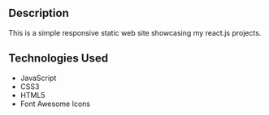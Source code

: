 ## Description
This is a simple responsive static web site showcasing my react.js projects.

## Technologies Used
* JavaScript
* CSS3
* HTML5
* Font Awesome Icons


